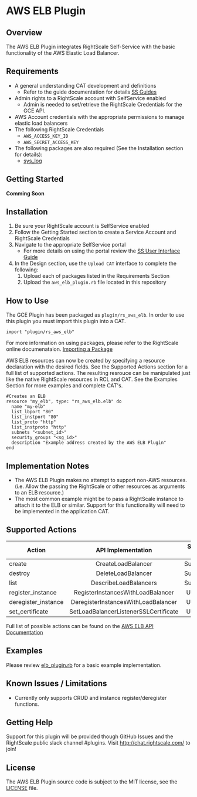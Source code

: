 # AWS ELB Plugin

## Overview
The AWS ELB Plugin integrates RightScale Self-Service with the basic functionality of the AWS Elastic Load Balancer. 

## Requirements
- A general understanding CAT development and definitions
  - Refer to the guide documentation for details [SS Guides](http://docs.rightscale.com/ss/guides/)
- Admin rights to a RightScale account with SelfService enabled
  - Admin is needed to set/retrieve the RightScale Credentials for the GCE API.
- AWS Account credentials with the appropriate permissions to manage elastic load balancers
- The following RightScale Credentials
  - `AWS_ACCESS_KEY_ID`
  - `AWS_SECRET_ACCESS_KEY`
- The following packages are also required (See the Installation section for details):
  - [sys_log](sys_log.rb)

## Getting Started
**Comming Soon**

## Installation
1. Be sure your RightScale account is SelfService enabled
1. Follow the Getting Started section to create a Service Account and RightScale Credentials
1. Navigate to the appropriate SelfService portal
   - For more details on using the portal review the [SS User Interface Guide](http://docs.rightscale.com/ss/guides/ss_user_interface_guide.html)
1. In the Design section, use the `Upload CAT` interface to complete the following:
   1. Upload each of packages listed in the Requirements Section
   1. Upload the `aws_elb_plugin.rb` file located in this repository
 
## How to Use
The GCE Plugin has been packaged as `plugin/rs_aws_elb`. In order to use this plugin you must import this plugin into a CAT.
```
import "plugin/rs_aws_elb"
```
For more information on using packages, please refer to the RightScale online documenataion. [Importing a Package](http://docs.rightscale.com/ss/guides/ss_packaging_cats.html#importing-a-package)

AWS ELB resources can now be created by specifying a resource declaration with the desired fields. See the Supported Actions section for a full list of supported actions.
The resulting resrouce can be manipulated just like the native RightScale resources in RCL and CAT. See the Examples Section for more examples and complete CAT's.
```
#Creates an ELB
resource "my_elb", type: "rs_aws_elb.elb" do
  name "my-elb"
  list_lbport "80"
  list_instport "80"
  list_proto "http"
  list_instproto "http"
  subnets "<subnet_id>"
  security_groups "<sg_id>"
  description "Example address created by the AWS ELB Plugin"
end
```

## Implementation Notes
- The AWS ELB Plugin makes no attempt to support non-AWS resources. (i.e. Allow the passing the RightScale or other resources as arguments to an ELB resource.) 
 - The most common example might be to pass a RightScale instance to attach it to the ELB or similar. Support for this functionality will need to be implemented in the application CAT.

## Supported Actions

| Action | API Implementation | Support Level |
|--------------|:----:|:-------------:|
| create | CreateLoadBalancer | Supported |
| destroy | DeleteLoadBalancer | Supported |
| list | DescribeLoadBalancers | Supported |
| register_instance | RegisterInstancesWithLoadBalancer | Untested |
| deregister_instance | DeregisterInstancesWithLoadBalancer | Untested |
| set_certificate | SetLoadBalancerListenerSSLCertificate | Untested |

Full list of possible actions can be found on the [AWS ELB API Documentation](http://docs.aws.amazon.com/elasticloadbalancing/2012-06-01/APIReference/API_Operations.html)
## Examples
Please review [elb_plugin.rb](./elb_plugin.rb) for a basic example implementation.
	
## Known Issues / Limitations
- Currently only supports CRUD and instance register/deregister functions.

## Getting Help
Support for this plugin will be provided though GitHub Issues and the RightScale public slack channel #plugins.
Visit http://chat.rightscale.com/ to join!

## License
The AWS ELB Plugin source code is subject to the MIT license, see the [LICENSE](../LICENSE) file.
